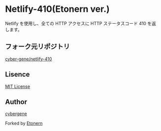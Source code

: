 # Netlify-410(Etonern ver.)

Netlify を使用し、全ての HTTP アクセスに HTTP ステータスコード 410 を返します。

## フォーク元リポジトリ
[cyber-gene/netlify-410](https://github.com/cyber-gene/netlify-410)

## Lisence
[MIT License](https://github.com/etonern/netlify-410/blob/main/LICENSE)

## Author
[cybergene](https://github.com/cyber-gene)

Forked by [Etonern](https://github.com/etonern)